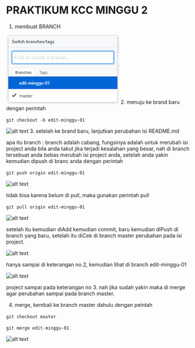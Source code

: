 # PRAKTIKUM KCC MINGGU 2 #

1. membuat BRANCH

![alt text](IMG2/aa.png)
2. menuju ke brand baru dengan perintah

```git checkout -b edit-minggu-01```

![alt text](IMG2/a.PNG)
3. setelah ke brand baru, lanjutkan perubahan isi README.md

apa itu branch : branch adalah cabang, fungsinya adalah untuk merubah isi project anda bila anda takut jika terjadi kesalahan yang besar, nah di branch tersebuat anda bebas merubah isi project anda, setelah anda yakin kemudian dipush di branc anda dengan perintah

```git push origin edit-minggu-01```

![alt text](IMG2/bb.png)

tidak bisa karena belum di pull, maka gunakan perintah pull

```git pull origin edit-minggu-01```

![alt text](IMG2/bbb.png)

setelah itu kemudian diAdd kemudian commit, baru kemudian diPush di branch yang baru, setelah itu diCek di branch master perubahan pada isi project.

![alt text](IMG2/b1.png)

hanya sampai di keterangan no.2, kemudian lihat di branch edit-minggu-01

![alt text](IMG2/b2.png)

project sampai pada keterangan no 3. nah jika sudah yakin maka di merge agar perubahan sampai pada branch master.

4. merge, kembali ke branch master dahulu dengan peintah

```git checkout master```

```git merge edit-minggu-01```

![alt text](IMG2/c.png)

